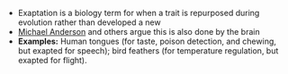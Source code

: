 - Exaptation is a biology term for when a trait is repurposed during evolution rather than developed a new
- [Michael Anderson](https://www.neuroscience.cam.ac.uk/directory/profile.php?mcanders=) and others argue this is also done by the brain
- **Examples:** Human tongues (for taste, poison detection, and chewing, but exapted for speech); bird feathers (for temperature regulation, but exapted for flight).